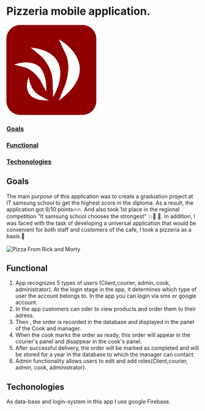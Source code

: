 # Pizzeria mobile application.

<img src="https://raw.githubusercontent.com/stranik28/Ometely/master/app/src/main/res/drawable-v24/icon_red.png" 
 width="235" height="235" alt ="Ometely Logo">

###  <a href="#goals"> Goals</a>
###  <a href="#functional"> Functional </a>
###  <a href="#techonologies"> Techonologies </a>
## <a name = "goals"> Goals </a>
The main purpose of this application was to create a graduation project at IT samsung school to get the highest score in the diploma.  As a result, the application got 9/10 points:fire::fire:.  And also took 1st place in the regional competition "It samsung school chooses the strongest" :boom::muscle: 🥇.  In addition, I was faced with the task of developing a universal application that would be convenient for both staff and customers of the cafe, I took a pizzeria as a basis.:pizza:
<br> <br>
![Pizza From Rick and Morty](https://i.imgur.com/ooOYzNE.gif)

## <a name ="functional"> Functional </a>
1. App recognizes 5 types of users (Client,courier, admin, cook, administrator). At the login stage in the app, it determines which type of user the account belongs to. In the app you can login via sms or google account.
2. In the app customers can oder to view products and order them to their adress.
3. Then , the order is recorded in the database and displayed in the panel of the Cook and manager.
4. When the cook marks the order as ready, this order will appear in the courier's panel and disappear in the cook's panel.
5. After successful delivery, the order will be marked as completed and will be stored for a year in the database to which the manager can contact.
6. Admin functionality allows users to edit and add roles(Client,courier, admin, cook, administrator).

## <a name ="techonologies"> Techonologies </a>
As data-base and login-system in this app I use google Firebase.


